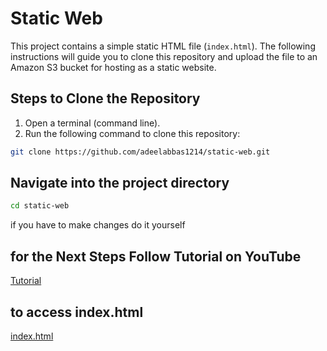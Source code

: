 # Static Web

This project contains a simple static HTML file (`index.html`). The following instructions will guide you to clone this repository and upload the file to an Amazon S3 bucket for hosting as a static website.


## Steps to Clone the Repository

1. Open a terminal (command line).
2. Run the following command to clone this repository:

```bash
git clone https://github.com/adeelabbas1214/static-web.git
```

## Navigate into the project directory

```bash
cd static-web
```
 if you have to make changes do it yourself 


## for the Next Steps Follow Tutorial on YouTube 

[Tutorial](https://youtu.be/lIHBDALOzNo?si=Msa3SJsFfTN8qpJ1)

## to access index.html

[index.html](https://github.com/adeelabbas1214/static-web/blob/main/index.html)






